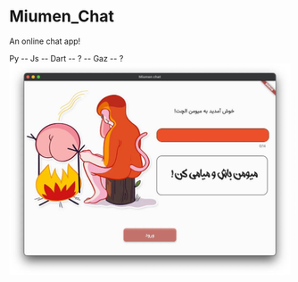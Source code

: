 # Miumen_Chat
An online chat app!

Py -- Js -- Dart -- ? -- Gaz -- ?
![Login Demo](assets/login.jpeg?raw=true "Login demo")
